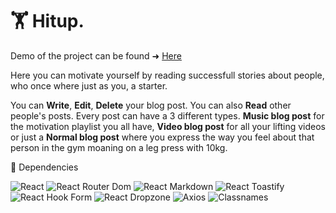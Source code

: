 

# 🏋️ Hitup.

 Demo of the project can be found ➜ [Here](https://blog.kvasilev.itodorova.dev/ "Digital Ocean deployment")
 
 Here you can motivate yourself by reading successfull stories about people, who once where just as you, a starter.

 You can **Write**, **Edit**, **Delete** your blog post. You can also  **Read** other people's posts. Every post can have
 a 3 different types. **Music blog post** for the motivation playlist you all have, **Video blog post** for all your
 lifting videos or just a **Normal  blog post** where you express the way you feel about that person in the gym moaning on
 a leg press with 10kg.

 🔨 Dependencies

 ![React](https://img.shields.io/badge/React-17.0.2-blue)
 ![React Router Dom](https://img.shields.io/badge/react--router--dom-5.3-blue)
 ![React Markdown](https://img.shields.io/badge/react--markdown-7.1.0-blue)
 ![React Toastify](https://img.shields.io/badge/react--toastify-8.1.0-blue)
 ![React Hook Form](https://img.shields.io/badge/react--hook--form-8.20.5-blue)
 ![React Dropzone](https://img.shields.io/badge/react--dropzone-11.4.2-blue)
 ![Axios](https://img.shields.io/badge/Axios-0.24-blue)
 ![Classnames](https://img.shields.io/badge/classnames-2.3.1-blue)

 